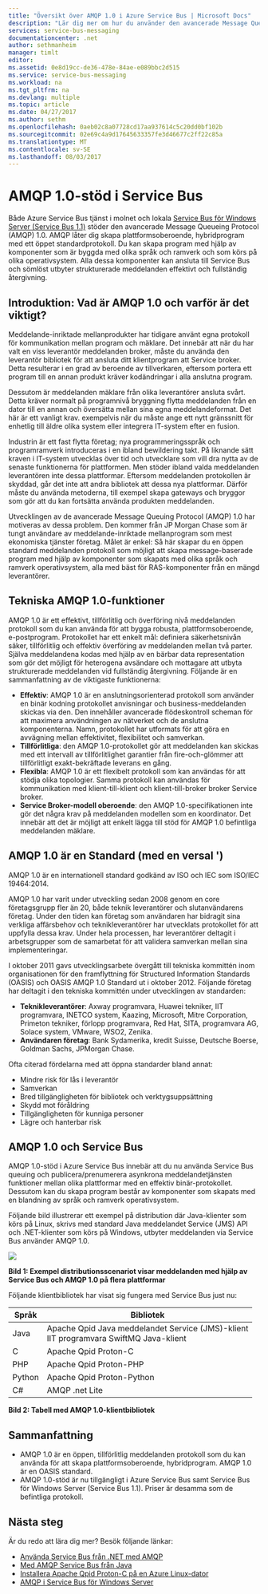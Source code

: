 ```yaml
---
title: "Översikt över AMQP 1.0 i Azure Service Bus | Microsoft Docs"
description: "Lär dig mer om hur du använder den avancerade Message Queuing-protokollet (AMQP) 1.0 i Azure."
services: service-bus-messaging
documentationcenter: .net
author: sethmanheim
manager: timlt
editor: 
ms.assetid: 0e8d19cc-de36-478e-84ae-e089bbc2d515
ms.service: service-bus-messaging
ms.workload: na
ms.tgt_pltfrm: na
ms.devlang: multiple
ms.topic: article
ms.date: 04/27/2017
ms.author: sethm
ms.openlocfilehash: 0aeb02c8a07728cd17aa937614c5c20dd0bf102b
ms.sourcegitcommit: 02e69c4a9d17645633357fe3d46677c2ff22c85a
ms.translationtype: MT
ms.contentlocale: sv-SE
ms.lasthandoff: 08/03/2017
---
```

# <a name="amqp-10-support-in-service-bus"></a>AMQP 1.0-stöd i Service Bus
Både Azure Service Bus tjänst i molnet och lokala [Service Bus för Windows Server (Service Bus 1.1)](https://msdn.microsoft.com/library/dn282144.aspx) stöder den avancerade Message Queueing Protocol (AMQP) 1.0. AMQP låter dig skapa plattformsoberoende, hybridprogram med ett öppet standardprotokoll. Du kan skapa program med hjälp av komponenter som är byggda med olika språk och ramverk och som körs på olika operativsystem. Alla dessa komponenter kan ansluta till Service Bus och sömlöst utbyter strukturerade meddelanden effektivt och fullständig återgivning.

## <a name="introduction-what-is-amqp-10-and-why-is-it-important"></a>Introduktion: Vad är AMQP 1.0 och varför är det viktigt?
Meddelande-inriktade mellanprodukter har tidigare använt egna protokoll för kommunikation mellan program och mäklare. Det innebär att när du har valt en viss leverantör meddelanden broker, måste du använda den leverantör bibliotek för att ansluta ditt klientprogram att Service broker. Detta resulterar i en grad av beroende av tillverkaren, eftersom portera ett program till en annan produkt kräver kodändringar i alla anslutna program. 

Dessutom är meddelanden mäklare från olika leverantörer ansluta svårt. Detta kräver normalt på programnivå bryggning flytta meddelanden från en dator till en annan och översätta mellan sina egna meddelandeformat. Det här är ett vanligt krav. exempelvis när du måste ange ett nytt gränssnitt för enhetlig till äldre olika system eller integrera IT-system efter en fusion.

Industrin är ett fast flytta företag; nya programmeringsspråk och programramverk introduceras i en ibland bewildering takt. På liknande sätt kraven i IT-system utvecklas över tid och utvecklare som vill dra nytta av de senaste funktionerna för plattformen. Men stöder ibland valda meddelanden leverantören inte dessa plattformar. Eftersom meddelanden protokollen är skyddad, går det inte att andra bibliotek att dessa nya plattformar. Därför måste du använda metoderna, till exempel skapa gateways och bryggor som gör att du kan fortsätta använda produkten meddelanden.

Utvecklingen av de avancerade Message Queuing Protocol (AMQP) 1.0 har motiveras av dessa problem. Den kommer från JP Morgan Chase som är tungt användare av meddelande-inriktade mellanprogram som mest ekonomiska tjänster företag. Målet är enkel: Så här skapar du en öppen standard meddelanden protokoll som möjligt att skapa message-baserade program med hjälp av komponenter som skapats med olika språk och ramverk operativsystem, alla med bäst för RAS-komponenter från en mängd leverantörer.

## <a name="amqp-10-technical-features"></a>Tekniska AMQP 1.0-funktioner
AMQP 1.0 är ett effektivt, tillförlitlig och överföring nivå meddelanden protokoll som du kan använda för att bygga robusta, plattformsoberoende, e-postprogram. Protokollet har ett enkelt mål: definiera säkerhetsnivån säker, tillförlitlig och effektiv överföring av meddelanden mellan två parter. Själva meddelandena kodas med hjälp av en bärbar data representation som gör det möjligt för heterogena avsändare och mottagare att utbyta strukturerade meddelanden vid fullständig återgivning. Följande är en sammanfattning av de viktigaste funktionerna:

* **Effektiv**: AMQP 1.0 är en anslutningsorienterad protokoll som använder en binär kodning protokollet anvisningar och business-meddelanden skickas via den. Den innehåller avancerade flödeskontroll scheman för att maximera användningen av nätverket och de anslutna komponenterna. Namn, protokollet har utformats för att göra en avvägning mellan effektivitet, flexibilitet och samverkan.
* **Tillförlitliga**: den AMQP 1.0-protokollet gör att meddelanden kan skickas med ett intervall av tillförlitlighet garantier från fire-och-glömmer att tillförlitligt exakt-bekräftade leverans en gång.
* **Flexibla**: AMQP 1.0 är ett flexibelt protokoll som kan användas för att stödja olika topologier. Samma protokoll kan användas för kommunikation med klient-till-klient och klient-till-broker broker Service broker.
* **Service Broker-modell oberoende**: den AMQP 1.0-specifikationen inte gör det några krav på meddelanden modellen som en koordinator. Det innebär att det är möjligt att enkelt lägga till stöd för AMQP 1.0 befintliga meddelanden mäklare.

## <a name="amqp-10-is-a-standard-with-a-capital-s"></a>AMQP 1.0 är en Standard (med en versal ')
AMQP 1.0 är en internationell standard godkänd av ISO och IEC som ISO/IEC 19464:2014.

AMQP 1.0 har varit under utveckling sedan 2008 genom en core företagsgrupp fler än 20, både teknik leverantörer och slutanvändarens företag. Under den tiden kan företag som användaren har bidragit sina verkliga affärsbehov och teknikleverantörer har utvecklats protokollet för att uppfylla dessa krav. Under hela processen, har leverantörer deltagit i arbetsgrupper som de samarbetat för att validera samverkan mellan sina implementeringar.

I oktober 2011 gavs utvecklingsarbete övergått till tekniska kommittén inom organisationen för den framflyttning för Structured Information Standards (OASIS) och OASIS AMQP 1.0 Standard ut i oktober 2012. Följande företag har deltagit i den tekniska kommittén under utvecklingen av standarden:

* **Teknikleverantörer**: Axway programvara, Huawei tekniker, IIT programvara, INETCO system, Kaazing, Microsoft, Mitre Corporation, Primeton tekniker, förlopp programvara, Red Hat, SITA, programvara AG, Solace system, VMware, WSO2, Zenika.
* **Användaren företag**: Bank Sydamerika, kredit Suisse, Deutsche Boerse, Goldman Sachs, JPMorgan Chase.

Ofta citerad fördelarna med att öppna standarder bland annat:

* Mindre risk för lås i leverantör
* Samverkan
* Bred tillgängligheten för bibliotek och verktygsuppsättning
* Skydd mot föråldring
* Tillgängligheten för kunniga personer
* Lägre och hanterbar risk

## <a name="amqp-10-and-service-bus"></a>AMQP 1.0 och Service Bus
AMQP 1.0-stöd i Azure Service Bus innebär att du nu använda Service Bus queuing och publicera/prenumerera asynkrona meddelandetjänsten funktioner mellan olika plattformar med en effektiv binär-protokollet. Dessutom kan du skapa program består av komponenter som skapats med en blandning av språk och ramverk operativsystem.

Följande bild illustrerar ett exempel på distribution där Java-klienter som körs på Linux, skrivs med standard Java meddelandet Service (JMS) API och .NET-klienter som körs på Windows, utbyter meddelanden via Service Bus använder AMQP 1.0.

![][0]

**Bild 1: Exempel distributionsscenariot visar meddelanden med hjälp av Service Bus och AMQP 1.0 på flera plattformar**

Följande klientbibliotek har visat sig fungera med Service Bus just nu:

| Språk | Bibliotek |
| --- | --- |
| Java |Apache Qpid Java meddelandet Service (JMS)-klient<br/>IIT programvara SwiftMQ Java-klient |
| C |Apache Qpid Proton-C |
| PHP |Apache Qpid Proton-PHP |
| Python |Apache Qpid Proton-Python |
| C# |AMQP .net Lite |

**Bild 2: Tabell med AMQP 1.0-klientbibliotek**

## <a name="summary"></a>Sammanfattning
* AMQP 1.0 är en öppen, tillförlitlig meddelanden protokoll som du kan använda för att skapa plattformsoberoende, hybridprogram. AMQP 1.0 är en OASIS standard.
* AMQP 1.0-stöd är nu tillgängligt i Azure Service Bus samt Service Bus för Windows Server (Service Bus 1.1). Priser är desamma som de befintliga protokoll.

## <a name="next-steps"></a>Nästa steg
Är du redo att lära dig mer? Besök följande länkar:

* [Använda Service Bus från .NET med AMQP]
* [Med AMQP Service Bus från Java]
* [Installera Apache Qpid Proton-C på en Azure Linux-dator]
* [AMQP i Service Bus för Windows Server]

[0]: ./media/service-bus-amqp-overview/service-bus-amqp-1.png
[Använda Service Bus från .NET med AMQP]: service-bus-amqp-dotnet.md
[Med AMQP Service Bus från Java]: service-bus-amqp-java.md
[Installera Apache Qpid Proton-C på en Azure Linux-dator]: service-bus-amqp-apache.md
[AMQP i Service Bus för Windows Server]: https://msdn.microsoft.com/library/dn574799.aspx
